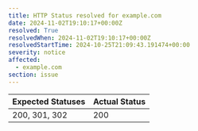 ```yaml
---
title: HTTP Status resolved for example.com
date: 2024-11-02T19:10:17+00:00Z
resolved: True
resolvedWhen: 2024-11-02T19:10:17+00:00Z
resolvedStartTime: 2024-10-25T21:09:43.191474+00:00
severity: notice
affected:
  - example.com
section: issue
---
```


| Expected Statuses | Actual Status  |
|-------------------|----------------|
| 200, 301, 302 | 200 |
